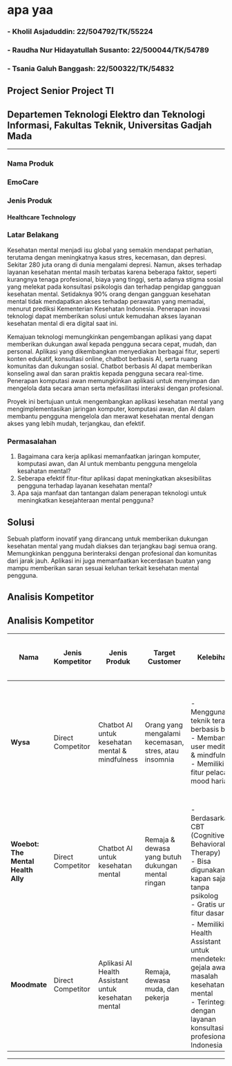 # **apa yaa**

### - **Kholil Asjaduddin**: 22/504792/TK/55224
### - **Raudha Nur Hidayatullah Susanto**: 22/500044/TK/54789
### - **Tsania Galuh Banggash**: 22/500322/TK/54832

## Project Senior Project TI
## Departemen Teknologi Elektro dan Teknologi Informasi, Fakultas Teknik, Universitas Gadjah Mada

---

### **Nama Produk**
### EmoCare

### **Jenis Produk**
#### Healthcare Technology

### **Latar Belakang**
Kesehatan mental menjadi isu global yang semakin mendapat perhatian, terutama dengan meningkatnya kasus stres, kecemasan, dan depresi. Sekitar 280 juta orang di dunia mengalami depresi. Namun, akses terhadap layanan kesehatan mental masih terbatas karena beberapa faktor, seperti kurangnya tenaga profesional, biaya yang tinggi, serta adanya stigma sosial yang melekat pada konsultasi psikologis dan terhadap pengidap gangguan kesehatan mental. Setidaknya 90% orang dengan gangguan kesehatan mental tidak mendapatkan akses terhadap perawatan yang memadai, menurut prediksi Kementerian Kesehatan Indonesia. Penerapan inovasi teknologi dapat memberikan solusi untuk kemudahan akses layanan kesehatan mental di era digital saat ini. 

Kemajuan teknologi memungkinkan pengembangan aplikasi yang dapat memberikan dukungan awal kepada pengguna secara cepat, mudah, dan personal. Aplikasi yang dikembangkan menyediakan berbagai fitur, seperti konten edukatif, konsultasi online, chatbot berbasis AI, serta ruang komunitas dan dukungan sosial. Chatbot berbasis AI dapat memberikan konseling awal dan saran praktis kepada pengguna secara real-time. Penerapan komputasi awan memungkinkan aplikasi untuk menyimpan dan mengelola data secara aman serta mefasilitasi interaksi dengan profesional. 

Proyek ini bertujuan untuk mengembangkan aplikasi kesehatan mental yang mengimplementasikan jaringan komputer, komputasi awan, dan AI dalam membantu pengguna mengelola dan merawat kesehatan mental dengan akses yang lebih mudah, terjangkau, dan efektif.

### **Permasalahan**
1. Bagaimana cara kerja aplikasi memanfaatkan jaringan komputer, komputasi awan, dan AI untuk membantu pengguna mengelola kesahatan mental? 
2. Seberapa efektif fitur-fitur aplikasi dapat meningkatkan aksesibilitas pengguna terhadap layanan kesehatan mental? 
3. Apa saja manfaat dan tantangan dalam penerapan teknologi untuk meningkatkan kesejahteraan mental pengguna?

## **Solusi**
Sebuah platform inovatif yang dirancang untuk memberikan dukungan kesehatan mental yang mudah diakses dan terjangkau bagi semua orang. Memungkinkan pengguna berinteraksi dengan profesional dan komunitas dari jarak jauh.  Aplikasi ini juga memanfaatkan kecerdasan buatan yang mampu memberikan saran sesuai keluhan terkait kesehatan mental pengguna.

## **Analisis Kompetitor**
## Analisis Kompetitor

| Nama                          | Jenis Kompetitor  | Jenis Produk                                  | Target Customer                          | Kelebihan                                                                                 | Kekurangan                                                                       | Key Competitive Advantage & Unique Value                                  |
|-------------------------------|-------------------|-----------------------------------------------|------------------------------------------|-------------------------------------------------------------------------------------------|----------------------------------------------------------------------------------|-----------------------------------------------------------------------------|
| **Wysa**                      | Direct Competitor | Chatbot AI untuk kesehatan mental & mindfulness | Orang yang mengalami kecemasan, stres, atau insomnia | - Menggunakan teknik terapi berbasis bukti<br>- Membantu user meditasi & mindfulness<br>- Memiliki fitur pelacak mood harian  | - Beberapa fitur hanya tersedia di premium<br>- Tidak memiliki banyak variasi topik percakapan<br>- Kurang personal dibanding bicara dengan manusia | Kombinasi antara chatbot kesehatan mental dan teknik mindfulness yang membuatnya lebih holistik     |
| **Woebot: The Mental Health Ally** | Direct Competitor | Chatbot AI untuk kesehatan mental            | Remaja & dewasa yang butuh dukungan mental ringan | - Berdasarkan CBT (Cognitive Behavioral Therapy)<br>- Bisa digunakan kapan saja tanpa psikolog<br>- Gratis untuk fitur dasar  | - Terbatas hanya berbasis teks<br>- Tidak bisa menggantikan terapi profesional<br>- Beberapa fitur hanya tersedia ketika premium | Mudah digunakan tanpa biaya besar                                          |
| **Moodmate**                  | Direct Competitor | Aplikasi AI Health Assistant untuk kesehatan mental | Remaja, dewasa muda, dan pekerja         | - Memiliki AI Health Assistant untuk mendeteksi gejala awal masalah kesehatan mental<br>- Terintegrasi dengan layanan konsultasi profesional di Indonesia | - Masih dalam tahap pengembangan dan belum terlalu populer<br>- Tidak semua fitur tersedia secara gratis<br>- Kurang fleksibel dibandingkan chatbot yang lain | Solusi kesehatan mental berbasis AI yang terintegrasi dengan tenaga profesional di Indonesia    |

---